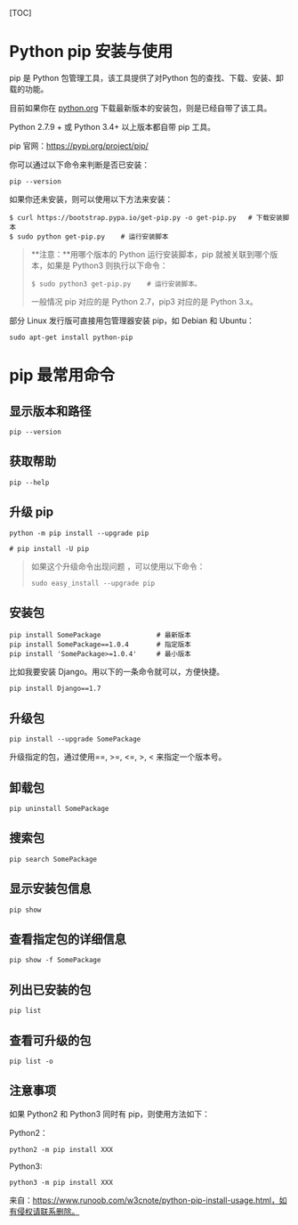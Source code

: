 [TOC]



# Python pip 安装与使用



pip 是 Python 包管理工具，该工具提供了对Python 包的查找、下载、安装、卸载的功能。

目前如果你在 [python.org](https://www.python.org/) 下载最新版本的安装包，则是已经自带了该工具。

Python 2.7.9 + 或 Python 3.4+ 以上版本都自带 pip 工具。

pip 官网：https://pypi.org/project/pip/

你可以通过以下命令来判断是否已安装：

```
pip --version
```

如果你还未安装，则可以使用以下方法来安装：

```
$ curl https://bootstrap.pypa.io/get-pip.py -o get-pip.py   # 下载安装脚本
$ sudo python get-pip.py    # 运行安装脚本
```

> **注意：**用哪个版本的 Python 运行安装脚本，pip 就被关联到哪个版本，如果是 Python3 则执行以下命令：
>
> ```
> $ sudo python3 get-pip.py    # 运行安装脚本。
> ```
>
> 一般情况 pip 对应的是 Python 2.7，pip3 对应的是 Python 3.x。

部分 Linux 发行版可直接用包管理器安装 pip，如 Debian 和 Ubuntu：

```
sudo apt-get install python-pip
```

# pip 最常用命令

## **显示版本和路径**

```
pip --version
```

## **获取帮助**

```
pip --help
```

## **升级 pip**

```
python -m pip install --upgrade pip

# pip install -U pip
```

> 如果这个升级命令出现问题 ，可以使用以下命令：
>
> ```
> sudo easy_install --upgrade pip
> ```

## **安装包**

```
pip install SomePackage              # 最新版本
pip install SomePackage==1.0.4       # 指定版本
pip install 'SomePackage>=1.0.4'     # 最小版本
```

比如我要安装 Django。用以下的一条命令就可以，方便快捷。

```
pip install Django==1.7
```

## **升级包**

```
pip install --upgrade SomePackage
```

升级指定的包，通过使用==, >=, <=, >, < 来指定一个版本号。

## **卸载包**

```
pip uninstall SomePackage
```

## **搜索包**

```
pip search SomePackage
```

## **显示安装包信息**

```
pip show 
```

## **查看指定包的详细信息**

```
pip show -f SomePackage
```

## **列出已安装的包**

```
pip list
```

## **查看可升级的包**

```
pip list -o
```

## 注意事项

如果 Python2 和 Python3 同时有 pip，则使用方法如下：

Python2：

```
python2 -m pip install XXX
```

Python3:

```
python3 -m pip install XXX
```

来自：https://www.runoob.com/w3cnote/python-pip-install-usage.html，如有侵权请联系删除。

